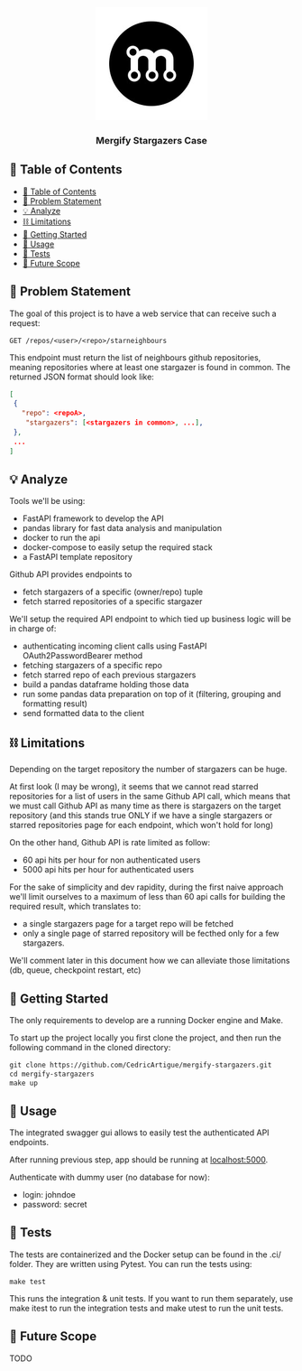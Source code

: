 <p align="center">
  <a href="" rel="noopener">
 <img src="./logo.png" alt="Project logo"></a>
</p>
<h3 align="center">Mergify Stargazers Case</h3>

## 📝 Table of Contents

- [📝 Table of Contents](#-table-of-contents)
- [🧐 Problem Statement ](#-problem-statement-)
- [💡 Analyze ](#-analyze-)
- [⛓️ Limitations ](#️-limitations-)
- [🏁 Getting Started ](#-getting-started-)
- [🎈 Usage ](#-usage-)
- [🏁 Tests ](#-tests-)
- [🚀 Future Scope ](#-future-scope-)

## 🧐 Problem Statement <a name = "problem_statement"></a>

The goal of this project is to have a web service that can receive such a request:
```
GET /repos/<user>/<repo>/starneighbours
```
This endpoint must return the list of neighbours github repositories, meaning repositories where at least one stargazer is found in common.
The returned JSON format should look like:
```json
[
 {
   "repo": <repoA>,
    "stargazers": [<stargazers in common>, ...],
 },
 ...
]
```

## 💡 Analyze <a name = "idea"></a>

Tools we'll be using:
- FastAPI framework to develop the API
- pandas library for fast data analysis and manipulation
- docker to run the api
- docker-compose to easily setup the required stack
- a FastAPI template repository

Github API provides endpoints to
- fetch stargazers of a specific (owner/repo) tuple 
- fetch starred repositories of a specific stargazer

We'll setup the required API endpoint to which tied up business logic will be in charge of:
- authenticating incoming client calls using FastAPI OAuth2PasswordBearer method
- fetching stargazers of a specific repo
- fetch starred repo of each previous stargazers
- build a pandas dataframe holding those data
- run some pandas data preparation on top of it \(filtering, grouping and formatting result)
- send formatted data to the client

## ⛓️ Limitations <a name = "limitations"></a>
Depending on the target repository the number of stargazers can be huge. 

At first look (I may be wrong), it seems that we cannot read starred repositories for a list of users in the same Github API call, which means that we must call Github API as many time as there is stargazers on the target repository (and this stands true ONLY if we have a single stargazers or starred repositories page for each endpoint, which won't hold for long)

On the other hand, Github API is rate limited as follow:
- 60 api hits per hour for non authenticated users
- 5000 api hits per hour for authenticated users

For the sake of simplicity and dev rapidity, during the first naive approach we'll limit ourselves to a maximum of less than 60 api calls for building the required result, which translates to:
- a single stargazers page for a target repo will be fetched
- only a single page of starred repository will be fecthed only for a few stargazers.

We'll comment later in this document how we can alleviate those limitations (db, queue, checkpoint restart, etc)

## 🏁 Getting Started <a name = "getting_started"></a>

The only requirements to develop are a running Docker engine and Make.

To start up the project locally you first clone the project, and then run the following command in the cloned directory:

```shell
git clone https://github.com/CedricArtigue/mergify-stargazers.git
cd mergify-stargazers
make up
```

## 🎈 Usage <a name="usage"></a>

The integrated swagger gui allows to easily test the authenticated API endpoints.

After running previous step, app should be running at [localhost:5000](http://localhost:5000).

Authenticate with dummy user (no database for now):
- login: johndoe
- password: secret 


## 🏁 Tests <a name = "tests"></a>

The tests are containerized and the Docker setup can be found in the .ci/ folder. They are written using Pytest. You can run the tests using:

```shell
make test
```

This runs the integration & unit tests. If you want to run them separately, use make itest to run the integration tests and make utest to run the unit tests.

## 🚀 Future Scope <a name = "future_scope"></a>

TODO